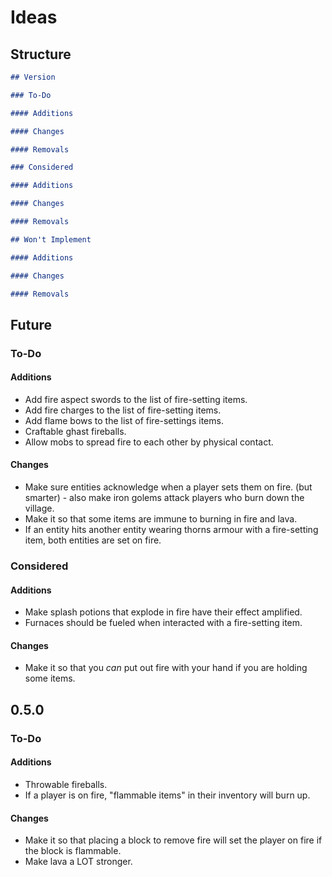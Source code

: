 # Ideas

## Structure

```markdown
## Version

### To-Do

#### Additions

#### Changes

#### Removals

### Considered

#### Additions

#### Changes

#### Removals

## Won't Implement

#### Additions

#### Changes

#### Removals
```

## Future

### To-Do

#### Additions

- Add fire aspect swords to the list of fire-setting items.
- Add fire charges to the list of fire-setting items.
- Add flame bows to the list of fire-settings items.
- Craftable ghast fireballs.
- Allow mobs to spread fire to each other by physical contact.

#### Changes

- Make sure entities acknowledge when a player sets them on fire. (but smarter) - also make iron golems attack players who burn down the village.
- Make it so that some items are immune to burning in fire and lava.
- If an entity hits another entity wearing thorns armour with a fire-setting item, both entities are set on fire.

### Considered

#### Additions

- Make splash potions that explode in fire have their effect amplified.
- Furnaces should be fueled when interacted with a fire-setting item.

#### Changes

- Make it so that you *can* put out fire with your hand if you are holding some items.

## 0.5.0

### To-Do

#### Additions

- Throwable fireballs.
- If a player is on fire, "flammable items" in their inventory will burn up.

#### Changes

- Make it so that placing a block to remove fire will set the player on fire if the block is flammable.
- Make lava a LOT stronger.
